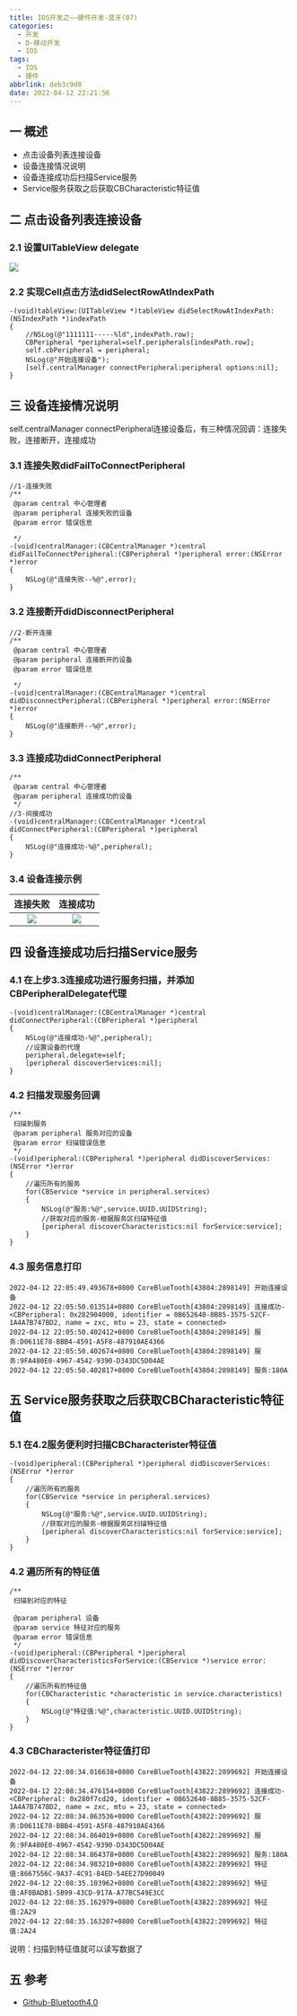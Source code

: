 ```yaml
---
title: IOS开发之——硬件开发-蓝牙(07)
categories:
  - 开发
  - D-移动开发
  - IOS
tags:
  - IOS
  - 硬件
abbrlink: deb3c9d8
date: 2022-04-12 22:21:56
---
```

## 一 概述

* 点击设备列表连接设备
* 设备连接情况说明
* 设备连接成功后扫描Service服务
* Service服务获取之后获取CBCharacteristic特征值

<!--more-->

## 二 点击设备列表连接设备

### 2.1 设置UITableView delegate

![][1]

### 2.2 实现Cell点击方法didSelectRowAtIndexPath

```
-(void)tableView:(UITableView *)tableView didSelectRowAtIndexPath:(NSIndexPath *)indexPath
{
    //NSLog(@"1111111-----%ld",indexPath.row);
    CBPeripheral *peripheral=self.peripherals[indexPath.row];
    self.cbPeripheral = peripheral;
    NSLog(@"开始连接设备");
    [self.centralManager connectPeripheral:peripheral options:nil];
}
```

## 三 设备连接情况说明

self.centralManager connectPeripheral连接设备后，有三种情况回调：连接失败，连接断开，连接成功

### 3.1 连接失败didFailToConnectPeripheral

```
//1-连接失败
/**
 @param central 中心管理者
 @param peripheral 连接失败的设备
 @param error 错误信息

 */
-(void)centralManager:(CBCentralManager *)central didFailToConnectPeripheral:(CBPeripheral *)peripheral error:(NSError *)error
{
    NSLog(@"连接失败--%@",error);   
}
```

### 3.2 连接断开didDisconnectPeripheral

```
//2-断开连接
/**
 @param central 中心管理者
 @param peripheral 连接断开的设备
 @param error 错误信息
 
 */
-(void)centralManager:(CBCentralManager *)central didDisconnectPeripheral:(CBPeripheral *)peripheral error:(NSError *)error
{
    NSLog(@"连接断开--%@",error);
}
```

### 3.3 连接成功didConnectPeripheral

```
/**
 @param central 中心管理者
 @param peripheral 连接成功的设备
 */
//3-间接成功
-(void)centralManager:(CBCentralManager *)central didConnectPeripheral:(CBPeripheral *)peripheral
{
    NSLog(@"连接成功-%@",peripheral);
}
```

### 3.4 设备连接示例

| 连接失败 | 连接成功 |
| :------: | :------: |
|  ![][2]  |  ![][3]  |

## 四 设备连接成功后扫描Service服务

### 4.1 在上步3.3连接成功进行服务扫描，并添加CBPeripheralDelegate代理

```
-(void)centralManager:(CBCentralManager *)central didConnectPeripheral:(CBPeripheral *)peripheral
{
    NSLog(@"连接成功-%@",peripheral);
    //设置设备的代理
    peripheral.delegate=self;
    [peripheral discoverServices:nil];
}
```

### 4.2 扫描发现服务回调

```
/**
 扫描到服务
 @param peripheral 服务对应的设备
 @param error 扫描错误信息
 */
-(void)peripheral:(CBPeripheral *)peripheral didDiscoverServices:(NSError *)error
{
    //遍历所有的服务
    for(CBService *service in peripheral.services)
    {
        NSLog(@"服务:%@",service.UUID.UUIDString);
        //获取对应的服务-根据服务区扫描特征值
        [peripheral discoverCharacteristics:nil forService:service];
    }
}
```

### 4.3 服务信息打印

```
2022-04-12 22:05:49.493678+0800 CoreBlueTooth[43804:2898149] 开始连接设备
2022-04-12 22:05:50.013514+0800 CoreBlueTooth[43804:2898149] 连接成功-<CBPeripheral: 0x282904000, identifier = 0B652640-8B85-3575-52CF-1A4A7B747BD2, name = zxc, mtu = 23, state = connected>
2022-04-12 22:05:50.402412+0800 CoreBlueTooth[43804:2898149] 服务:D0611E78-BBB4-4591-A5F8-487910AE4366
2022-04-12 22:05:50.402674+0800 CoreBlueTooth[43804:2898149] 服务:9FA480E0-4967-4542-9390-D343DC5D04AE
2022-04-12 22:05:50.402817+0800 CoreBlueTooth[43804:2898149] 服务:180A
```

## 五 Service服务获取之后获取CBCharacteristic特征值

### 5.1 在4.2服务便利时扫描CBCharacterister特征值

```
-(void)peripheral:(CBPeripheral *)peripheral didDiscoverServices:(NSError *)error
{
    //遍历所有的服务
    for(CBService *service in peripheral.services)
    {
        NSLog(@"服务:%@",service.UUID.UUIDString);
        //获取对应的服务-根据服务区扫描特征值
        [peripheral discoverCharacteristics:nil forService:service];
    }
}
```

### 4.2 遍历所有的特征值

```
/**
 扫描到对应的特征
 
 @param peripheral 设备
 @param service 特征对应的服务
 @param error 错误信息
 */
-(void)peripheral:(CBPeripheral *)peripheral didDiscoverCharacteristicsForService:(CBService *)service error:(NSError *)error
{
    //遍历所有的特征值
    for(CBCharacteristic *characteristic in service.characteristics)
    {
        NSLog(@"特征值:%@",characteristic.UUID.UUIDString);
    }
}
```

### 4.3 CBCharacterister特征值打印

```
2022-04-12 22:08:34.016638+0800 CoreBlueTooth[43822:2899692] 开始连接设备
2022-04-12 22:08:34.476154+0800 CoreBlueTooth[43822:2899692] 连接成功-<CBPeripheral: 0x280f7cd20, identifier = 0B652640-8B85-3575-52CF-1A4A7B747BD2, name = zxc, mtu = 23, state = connected>
2022-04-12 22:08:34.863536+0800 CoreBlueTooth[43822:2899692] 服务:D0611E78-BBB4-4591-A5F8-487910AE4366
2022-04-12 22:08:34.864019+0800 CoreBlueTooth[43822:2899692] 服务:9FA480E0-4967-4542-9390-D343DC5D04AE
2022-04-12 22:08:34.864378+0800 CoreBlueTooth[43822:2899692] 服务:180A
2022-04-12 22:08:34.983210+0800 CoreBlueTooth[43822:2899692] 特征值:8667556C-9A37-4C91-84ED-54EE27D90049
2022-04-12 22:08:35.103962+0800 CoreBlueTooth[43822:2899692] 特征值:AF0BADB1-5B99-43CD-917A-A77BC549E3CC
2022-04-12 22:08:35.162979+0800 CoreBlueTooth[43822:2899692] 特征值:2A29
2022-04-12 22:08:35.163207+0800 CoreBlueTooth[43822:2899692] 特征值:2A24
```

说明：扫描到特征值就可以读写数据了

## 五 参考

* [Github-Bluetooth4.0](https://github.com/CherishJoyBy/Bluetooth4.0Demo)



[1]:https://cdn.jsdelivr.net/gh/PGzxc/CDN/blog-ios/ios-devices-07-tableview-delegate.png
[2]:https://cdn.jsdelivr.net/gh/PGzxc/CDN/blog-ios/ios-devices-07-connect-fail.png
[3]:https://cdn.jsdelivr.net/gh/PGzxc/CDN/blog-ios/ios-devices-07-connect-sucess.png